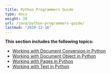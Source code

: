 ```yaml
---
title: Python Programmers Guide
type: docs
weight: 20
url: /java/python-programmers-guide/
lastmod: "2020-12-16"
---
```


**This section includes the following topics:**

- [Working with Document Conversion in Python](/pdf/java/working-with-document-conversion-in-python/)
- [Working with Document Object in Python](/pdf/java/working-with-document-object-in-python/)
- [Working with Pages in Python](/pdf/java/working-with-pages-in-python/)
- [Working with Text in Python](/pdf/java/working-with-text-in-python/)
